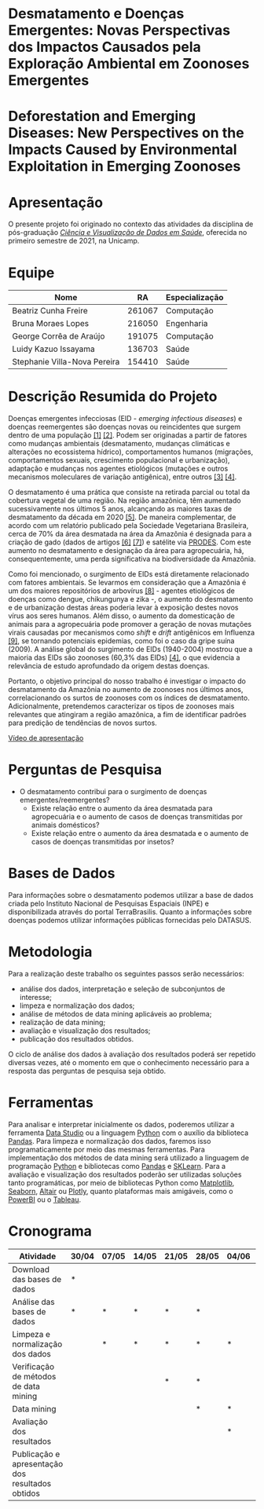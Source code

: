 # Desmatamento e Doenças Emergentes: Novas Perspectivas dos Impactos Causados pela Exploração Ambiental em Zoonoses Emergentes
# Deforestation and Emerging Diseases: New Perspectives on the Impacts Caused by Environmental Exploitation in Emerging Zoonoses

# Apresentação

O presente projeto foi originado no contexto das atividades da disciplina de pós-graduação [*Ciência e Visualização de Dados em Saúde*](https://github.com/datasci4health/home), oferecida no primeiro semestre de 2021, na Unicamp.

# Equipe
| Nome                         | RA     | Especialização |
|------------------------------|--------|----------------|
| Beatriz Cunha Freire         | 261067 | Computação |
| Bruna Moraes Lopes           | 216050 | Engenharia |
| George Corrêa de Araújo      | 191075 | Computação |
| Luidy Kazuo Issayama         | 136703 | Saúde |
| Stephanie Villa-Nova Pereira | 154410 | Saúde |

# Descrição Resumida do Projeto
Doenças emergentes infecciosas (EID - *emerging infectious diseases*) e doenças reemergentes são doenças novas ou reincidentes que surgem dentro de uma população [[1]](https://www.ncbi.nlm.nih.gov/pmc/articles/PMC2626828/) [[2]](https://www.ncbi.nlm.nih.gov/pmc/articles/PMC7096727/). Podem ser originadas a partir de fatores como mudanças ambientais (desmatamento, mudanças climáticas e alterações no ecossistema hídrico), comportamentos humanos (migrações, comportamentos sexuais, crescimento populacional e urbanização), adaptação e mudanças nos agentes etiológicos (mutações e outros mecanismos moleculares de variação antigênica), entre outros [[3]](https://www.ncbi.nlm.nih.gov/pmc/articles/PMC2626828/) [[4]](https://pubmed.ncbi.nlm.nih.gov/18288193/).

O desmatamento é uma prática que consiste na retirada parcial ou total da cobertura vegetal de uma região. Na região amazônica, têm aumentado sucessivamente nos últimos 5 anos, alcançando as maiores taxas de desmatamento da década em 2020 [[5]](https://www.nature.com/articles/s41559-020-01368-x). De maneira complementar, de acordo com um relatório publicado pela Sociedade Vegetariana Brasileira, cerca de 70% da área desmatada na área da Amazônia é designada para a criação de gado (dados de artigos [[6]](https://www.cifor.org/publications/pdf_files/media/Amazon.pdf) [[7]](https://iopscience.iop.org/article/10.1088/1748-9326/5/2/024002/pdf)) e satélite via [PRODES](http://www.obt.inpe.br/OBT/assuntos/programas/amazonia/prodes). Com este aumento no desmatamento e designação da área para agropecuária, há, consequentemente, uma perda significativa na biodiversidade da Amazônia.

Como foi mencionado, o surgimento de EIDs está diretamente relacionado com fatores ambientais. Se levarmos em consideração que a Amazônia é um dos maiores repositórios de arbovírus [[8]](https://pesquisa.bvsalud.org/portal/resource/pt/lil-188336) - agentes etiológicos de doenças como dengue, chikungunya e zika -, o aumento do desmatamento e de urbanização destas áreas poderia levar à exposição destes novos vírus aos seres humanos. Além disso, o aumento da domesticação de animais para a agropecuária pode promover a geração de novas mutações virais causadas por mecanismos como *shift* e *drift* antigênicos em Influenza [[9]](https://www.ncbi.nlm.nih.gov/pmc/articles/PMC4942991/), se tornando potenciais epidemias, como foi o caso da gripe suína (2009). A análise global do surgimento de EIDs (1940-2004) mostrou que a maioria das EIDs são zoonoses (60,3% das EIDs) [[4]](https://pubmed.ncbi.nlm.nih.gov/18288193/), o que evidencia a relevância de estudo aprofundado da origem destas doenças.

Portanto, o objetivo principal do nosso trabalho é investigar o impacto do desmatamento da Amazônia no aumento de zoonoses nos últimos anos, correlacionando os surtos de zoonoses com os índices de desmatamento. Adicionalmente, pretendemos caracterizar os tipos de zoonoses mais relevantes que atingiram a região amazônica, a fim de identificar padrões para predição de tendências de novos surtos.

[Vídeo de apresentação](https://youtu.be/YkhxoM7QYJ0)

# Perguntas de Pesquisa
- O desmatamento contribui para o surgimento de doenças emergentes/reemergentes?
  - Existe relação entre o aumento da área desmatada para agropecuária e o aumento de casos de doenças transmitidas por animais domésticos?
  - Existe relação entre o aumento da área desmatada e o aumento de casos de doenças transmitidas por insetos?

# Bases de Dados
Para informações sobre o desmatamento podemos utilizar a base de dados criada pelo Instituto Nacional de Pesquisas Espaciais (INPE) e disponibilizada através do portal TerraBrasilis. Quanto a informações sobre doenças podemos utilizar informações públicas fornecidas pelo DATASUS.

# Metodologia
Para a realização deste trabalho os seguintes passos serão necessários:
- análise dos dados, interpretação e seleção de subconjuntos de interesse;
- limpeza e normalização dos dados;
- análise de métodos de data mining aplicáveis ao problema;
- realização de data mining;
- avaliação e visualização dos resultados;
- publicação dos resultados obtidos.

O ciclo de análise dos dados à avaliação dos resultados poderá ser repetido diversas vezes, até o momento em que o conhecimento necessário para a resposta das perguntas de pesquisa seja obtido.

# Ferramentas
Para analisar e interpretar inicialmente os dados, poderemos utilizar a ferramenta [Data Studio](https://datastudio.google.com/) ou a linguagem [Python](https://www.python.org/) com o auxílio da biblioteca [Pandas](https://pandas.pydata.org/). Para limpeza e normalização dos dados, faremos isso programaticamente por meio das mesmas ferramentas. Para implementação dos métodos de data mining será utilizado a linguagem de programação [Python](https://www.python.org/) e bibliotecas como [Pandas](https://pandas.pydata.org/) e [SKLearn](https://scikit-learn.org/). Para a avaliação e visualização dos resultados poderão ser utilizadas soluções tanto programáticas, por meio de bibliotecas Python como [Matplotlib](https://matplotlib.org/), [Seaborn](https://seaborn.pydata.org/), [Altair](https://altair-viz.github.io/) ou [Plotly](https://plotly.com/python/), quanto plataformas mais amigáveis, como o [PowerBI](https://powerbi.microsoft.com/pt-br/) ou o [Tableau](https://www.tableau.com/pt-br).

# Cronograma
| Atividade                                         | 30/04 | 07/05 | 14/05 | 21/05 | 28/05 | 04/06 | 11/06 | 18/06 | 25/06 | 02/07 | 09/07 |
| ------------------------------------------------- | ----- | ----- | ----- | ----- | ----- | ----- | ----- | ----- | ----- | ----- | ----- |
| Download das bases de dados                       |   *   |       |       |       |       |       |       |       |       |       |       |
| Análise das bases de dados                        |   *   |   *   |   *   |   *   |   *   |       |       |       |       |       |       |
| Limpeza e normalização dos dados                  |       |   *   |   *   |   *   |   *   |   *   |   *   |       |       |       |       |
| Verificação de métodos de data mining             |       |       |       |   *   |   *   |       |       |       |       |       |       |
| Data mining                                       |       |       |       |       |   *   |   *   |   *   |   *   |   *   |       |       |
| Avaliação dos resultados                          |       |       |       |       |       |   *   |   *   |   *   |   *   |       |       |
| Publicação e apresentação dos resultados obtidos  |       |       |       |       |       |       |       |       |       |   *   |   *   |

